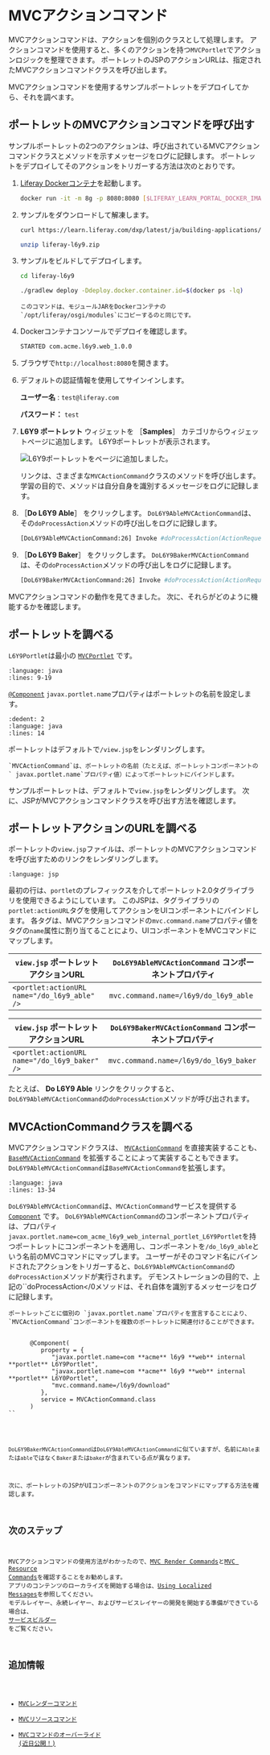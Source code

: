 # MVCアクションコマンド

MVCアクションコマンドは、アクションを個別のクラスとして処理します。 アクションコマンドを使用すると、多くのアクションを持つ`MVCPortlet`でアクションロジックを整理できます。 ポートレットのJSPのアクションURLは、指定されたMVCアクションコマンドクラスを呼び出します。

MVCアクションコマンドを使用するサンプルポートレットをデプロイしてから、それを調べます。

## ポートレットのMVCアクションコマンドを呼び出す

サンプルポートレットの2つのアクションは、呼び出されているMVCアクションコマンドクラスとメソッドを示すメッセージをログに記録します。 ポートレットをデプロイしてそのアクションをトリガーする方法は次のとおりです。

1. [Liferay Dockerコンテナ](../../../installation-and-upgrades/installing-liferay/using-liferay-docker-images.md)を起動します。

   ```bash
   docker run -it -m 8g -p 8080:8080 [$LIFERAY_LEARN_PORTAL_DOCKER_IMAGE$]
   ```

1. サンプルをダウンロードして解凍します。

   ```bash
   curl https://learn.liferay.com/dxp/latest/ja/building-applications/developing-a-java-web-application/using-mvc/liferay-l6y9.zip -O
   ```

   ```bash
   unzip liferay-l6y9.zip
   ```

1. サンプルをビルドしてデプロイします。

    ```bash
    cd liferay-l6y9
    ```

    ```bash
    ./gradlew deploy -Ddeploy.docker.container.id=$(docker ps -lq)
    ```

    ```{note}
    このコマンドは、モジュールJARをDockerコンテナの`/opt/liferay/osgi/modules`にコピーするのと同じです。
    ```

1. Dockerコンテナコンソールでデプロイを確認します。

    ```bash
    STARTED com.acme.l6y9.web_1.0.0
    ```

1. ブラウザで`http://localhost:8080`を開きます。

1. デフォルトの認証情報を使用してサインインします。

    **ユーザー名** : `test@liferay.com`

    **パスワード：** `test`

1. **L6Y9 ポートレット** ウィジェットを ［**Samples**］ カテゴリからウィジェットページに追加します。 L6Y9ポートレットが表示されます。

   ![L6Y9ポートレットをページに追加しました。](./mvc-action-command/images/01.png)

   リンクは、さまざまな`MVCActionCommand`クラスのメソッドを呼び出します。 学習の目的で、メソッドは自分自身を識別するメッセージをログに記録します。

1. ［**Do L6Y9 Able**］ をクリックします。 `DoL6Y9AbleMVCActionCommand`は、その`doProcessAction`メソッドの呼び出しをログに記録します。

    ```bash
    [DoL6Y9AbleMVCActionCommand:26] Invoke #doProcessAction(ActionRequest, ActionResponse)
    ```

1. ［**Do L6Y9 Baker**］ をクリックします。 `DoL6Y9BakerMVCActionCommand`は、その`doProcessAction`メソッドの呼び出しをログに記録します。

    ```bash
    [DoL6Y9BakerMVCActionCommand:26] Invoke #doProcessAction(ActionRequest, ActionResponse)
    ```

MVCアクションコマンドの動作を見てきました。 次に、それらがどのように機能するかを確認します。

## ポートレットを調べる

`L6Y9Portlet`は最小の [`MVCPortlet`](https://github.com/liferay/liferay-portal/blob/[$LIFERAY_LEARN_PORTAL_GIT_TAG$]/portal-kernel/src/com/liferay/portal/kernel/portlet/bridges/mvc/MVCPortlet.java) です。

```{literalinclude} ./mvc-action-command/resources/liferay-l6y9.zip/l6y9-web/src/main/java/com/acme/l6y9/web/internal/portlet/L6Y9Portlet.java
:language: java
:lines: 9-19
```

[`@Component`](https://osgi.org/javadoc/r6/residential/org/osgi/service/component/annotations/Component.html) `javax.portlet.name`プロパティはポートレットの名前を設定します。

```{literalinclude} ./mvc-action-command/resources/liferay-l6y9.zip/l6y9-web/src/main/java/com/acme/l6y9/web/internal/portlet/L6Y9Portlet.java
:dedent: 2
:language: java
:lines: 14
```

ポートレットはデフォルトで`/view.jsp`をレンダリングします。

```{note}
`MVCActionCommand`は、ポートレットの名前（たとえば、ポートレットコンポーネントの` javax.portlet.name`プロパティ値）によってポートレットにバインドします。
```

サンプルポートレットは、デフォルトで`view.jsp`をレンダリングします。 次に、JSPがMVCアクションコマンドクラスを呼び出す方法を確認します。

## ポートレットアクションのURLを調べる

ポートレットの`view.jsp`ファイルは、ポートレットのMVCアクションコマンドを呼び出すためのリンクをレンダリングします。

```{literalinclude} ./mvc-action-command/resources/liferay-l6y9.zip/l6y9-web/src/main/resources/META-INF/resources/view.jsp
:language: jsp
```

最初の行は、`portlet`のプレフィックスを介してポートレット2.0タグライブラリを使用できるようにしています。 このJSPは、タグライブラリの`portlet:actionURL`タグを使用してアクションをUIコンポーネントにバインドします。 各タグは、MVCアクションコマンドの`mvc.command.name`プロパティ値をタグの`name`属性に割り当てることにより、UIコンポーネントをMVCコマンドにマップします。

| `view.jsp` ポートレットアクションURL                          | `DoL6Y9AbleMVCActionCommand` コンポーネントプロパティ |
| -------------------------------------------------- | ----------------------------------------- |
| `<portlet:actionURL name="/do_l6y9_able" />` | `mvc.command.name=/l6y9/do_l6y9_able`     |

| `view.jsp` ポートレットアクションURL                           | `DoL6Y9BakerMVCActionCommand` コンポーネントプロパティ |
| --------------------------------------------------- | ------------------------------------------ |
| `<portlet:actionURL name="/do_l6y9_baker" />` | `mvc.command.name=/l6y9/do_l6y9_baker`     |

たとえば、 **Do L6Y9 Able** リンクをクリックすると、`DoL6Y9AbleMVCActionCommand`の`doProcessAction`メソッドが呼び出されます。

## MVCActionCommandクラスを調べる

MVCアクションコマンドクラスは、 [`MVCActionCommand`](https://github.com/liferay/liferay-portal/blob/[$LIFERAY_LEARN_PORTAL_GIT_TAG$]/portal-kernel/src/com/liferay/portal/kernel/portlet/bridges/mvc/MVCActionCommand.java) を直接実装することも、 [`BaseMVCActionCommand`](https://github.com/liferay/liferay-portal/blob/[$LIFERAY_LEARN_PORTAL_GIT_TAG$]/portal-kernel/src/com/liferay/portal/kernel/portlet/bridges/mvc/BaseMVCActionCommand.java) を拡張することによって実装することもできます。 `DoL6Y9AbleMVCActionCommand`は`BaseMVCActionCommand`を拡張します。

```{literalinclude} ./mvc-action-command/resources/liferay-l6y9.zip/l6y9-web/src/main/java/com/acme/l6y9/web/internal/portlet/action/DoL6Y9AbleMVCActionCommand.java
:language: java
:lines: 13-34
```

`DoL6Y9AbleMVCActionCommand`は、`MVCActionCommand`サービスを提供する [`Component`](https://docs.osgi.org/javadoc/osgi.cmpn/7.0.0/org/osgi/service/component/annotations/Component.html) です。 `DoL6Y9AbleMVCActionCommand`のコンポーネントプロパティは、プロパティ`javax.portlet.name=com_acme_l6y9_web_internal_portlet_L6Y9Portlet`を持つポートレットにコンポーネントを適用し、コンポーネントを`/do_l6y9_able`という名前のMVCコマンドにマップします。 ユーザーがそのコマンド名にバインドされたアクションをトリガーすると、`DoL6Y9AbleMVCActionCommand`の`doProcessAction`メソッドが実行されます。 デモンストレーションの目的で、上記の``doProcessAction</0メソッドは、それ自体を識別するメッセージをログに記録します。</p>

<pre><code class="{note}">ポートレットごとに個別の `javax.portlet.name`プロパティを宣言することにより、`MVCActionCommand`コンポーネントを複数のポートレットに関連付けることができます。 


      @Component(
         property = {
            "javax.portlet.name=com **acme** l6y9 **web** internal **portlet** L6Y9Portlet",
            "javax.portlet.name=com **acme** l6y9 **web** internal **portlet** L6Y0Portlet",
            "mvc.command.name=/l6y9/download"
         },
         service = MVCActionCommand.class
      )
``</pre>

`DoL6Y9BakerMVCActionCommand`は`DoL6Y9AbleMVCActionCommand`に似ていますが、名前に`Able`または`able`ではなく`Baker`または`baker`が含まれている点が異なります。

次に、ポートレットのJSPがUIコンポーネントのアクションをコマンドにマップする方法を確認します。

## 次のステップ

MVCアクションコマンドの使用方法がわかったので、[MVC Render Commands](./mvc-render-command.md)と[MVC Resource Commands](./mvc-resource-command.md)を確認することをお勧めします。 アプリのコンテンツのローカライズを開始する場合は、[Using Localized Messages](./using-localized-messages-in-an-mvc-portlet.md)を参照してください。 モデルレイヤー、永続レイヤー、およびサービスレイヤーの開発を開始する準備ができている場合は、 [サービスビルダー](../../data-frameworks/service-builder.md) をご覧ください。

## 追加情報

* [MVCレンダーコマンド](./mvc-render-command.md)
* [MVCリソースコマンド](./mvc-resource-command.md)
* [MVCコマンドのオーバーライド (近日公開！)](../../../liferay-internals/extending-liferay/overriding-mvc-commands.md)

